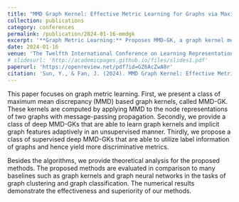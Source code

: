 ```yaml
---
title: "MMD Graph Kernel: Effective Metric Learning for Graphs via Maximum Mean Discrepancy"
collection: publications
category: conferences
permalink: /publication/2024-01-16-mmdgk
excerpt: '**Graph Metric Learning:** Proposes MMD-GK, a graph kernel method with unsupervised and supervised variants, achieving superior results in graph clustering and classification tasks.'
date: 2024-01-16
venue: 'The Twelfth International Conference on Learning Representations (Spotlight)'
# slidesurl: 'http://academicpages.github.io/files/slides1.pdf'
paperurl: 'https://openreview.net/pdf?id=GZ6AcZwA8r'
citation: 'Sun, Y., & Fan, J. (2024). MMD Graph Kernel: Effective Metric Learning for Graphs via Maximum Mean Discrepancy. In The Twelfth International Conference on Learning Representations.'
---
```


This paper focuses on graph metric learning. First, we present a class of maximum mean discrepancy (MMD) based graph kernels, called MMD-GK. These kernels are computed by applying MMD to the node representations of two graphs with message-passing propagation. Secondly, we provide a class of deep MMD-GKs that are able to learn graph kernels and implicit graph features adaptively in an unsupervised manner. Thirdly, we propose a class of supervised deep MMD-GKs that are able to utilize label information of graphs and hence yield more discriminative metrics. 

Besides the algorithms, we provide theoretical analysis for the proposed methods. The proposed methods are evaluated in comparison to many baselines such as graph kernels and graph neural networks in the tasks of graph clustering and graph classification. The numerical results demonstrate the effectiveness and superiority of our methods.